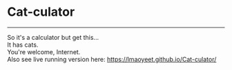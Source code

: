 # Cat-culator
------------------------
So it's a calculator but get this...
<br />
It has cats. <br />
You're welcome, Internet. <br />
Also see live running version here: https://lmaoyeet.github.io/Cat-culator/
